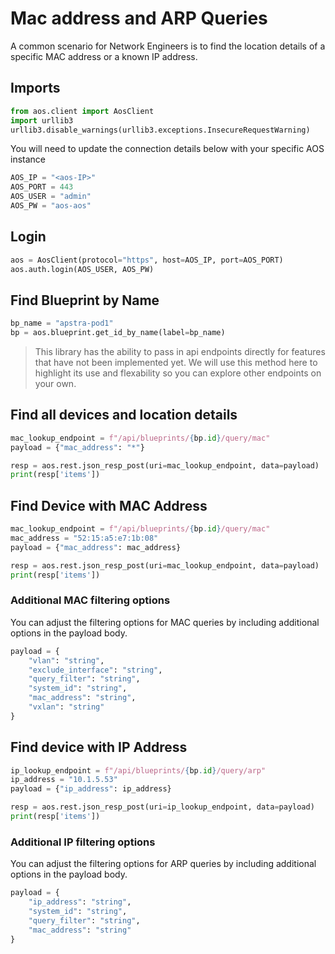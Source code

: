 # Mac address and ARP Queries
A common scenario for Network Engineers is to find the location details of 
a specific MAC address or a known IP address.

## Imports
```python
from aos.client import AosClient
import urllib3
urllib3.disable_warnings(urllib3.exceptions.InsecureRequestWarning)
```

You will need to update the connection details below with your
specific AOS instance
```python
AOS_IP = "<aos-IP>"
AOS_PORT = 443
AOS_USER = "admin"
AOS_PW = "aos-aos"
```

## Login
```python
aos = AosClient(protocol="https", host=AOS_IP, port=AOS_PORT)
aos.auth.login(AOS_USER, AOS_PW)
```

## Find Blueprint by Name
```python
bp_name = "apstra-pod1"
bp = aos.blueprint.get_id_by_name(label=bp_name)
```

  > This library has the ability to pass in api endpoints directly for 
  > features that have not been implemented yet. We will use this method
  > here to highlight its use and flexability so you can explore other 
  > endpoints on your own.

## Find all devices and location details
```python
mac_lookup_endpoint = f"/api/blueprints/{bp.id}/query/mac"
payload = {"mac_address": "*"}

resp = aos.rest.json_resp_post(uri=mac_lookup_endpoint, data=payload)
print(resp['items'])
```

## Find Device with MAC Address
```python
mac_lookup_endpoint = f"/api/blueprints/{bp.id}/query/mac"
mac_address = "52:15:a5:e7:1b:08"
payload = {"mac_address": mac_address}

resp = aos.rest.json_resp_post(uri=mac_lookup_endpoint, data=payload)
print(resp['items'])
```

### Additional MAC filtering options
You can adjust the filtering options for MAC queries by including 
additional options in the payload body. 
```python
payload = {
    "vlan": "string",
    "exclude_interface": "string",
    "query_filter": "string",
    "system_id": "string",
    "mac_address": "string",
    "vxlan": "string"
}
```

## Find device with IP Address
```python
ip_lookup_endpoint = f"/api/blueprints/{bp.id}/query/arp"
ip_address = "10.1.5.53"
payload = {"ip_address": ip_address}

resp = aos.rest.json_resp_post(uri=ip_lookup_endpoint, data=payload)
print(resp['items'])
```

### Additional IP filtering options
You can adjust the filtering options for ARP queries by including 
additional options in the payload body. 
```python
payload = {
    "ip_address": "string",
    "system_id": "string",
    "query_filter": "string",
    "mac_address": "string"
}
```